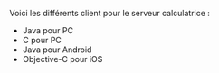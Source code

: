 Voici les différents client pour le serveur calculatrice :
- Java pour PC
- C pour PC
- Java pour Android
- Objective-C pour iOS
